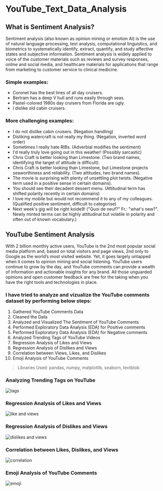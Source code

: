# YouTube_Text_Data_Analysis

## What is Sentiment Analysis?
Sentiment analysis (also known as opinion mining or emotion AI) is the use of natural language processing, text analysis, computational linguistics, and biometrics to systematically identify, extract, quantify, and study affective states and subjective information. Sentiment analysis is widely applied to voice of the customer materials such as reviews and survey responses, online and social media, and healthcare materials for applications that range from marketing to customer service to clinical medicine.

### Simple examples:
  - Coronet has the best lines of all day cruisers.
  - Bertram has a deep V hull and runs easily through seas.
  - Pastel-colored 1980s day cruisers from Florida are ugly.
  - I dislike old cabin cruisers.

### More challenging examples:
  - I do not dislike cabin cruisers. (Negation handling)
  - Disliking watercraft is not really my thing. (Negation, inverted word order)
  - Sometimes I really hate RIBs. (Adverbial modifies the sentiment)
  - I'd really truly love going out in this weather! (Possibly sarcastic)
  - Chris Craft is better looking than Limestone. (Two brand names, identifying the target of attitude is difficult).
  - Chris Craft is better looking than Limestone, but Limestone projects seaworthiness and reliability. (Two attitudes, two brand names).
  - The movie is surprising with plenty of unsettling plot twists. (Negative term used in a positive sense in certain domains).
  - You should see their decadent dessert menu. (Attitudinal term has shifted polarity recently in certain domains)
  - I love my mobile but would not recommend it to any of my colleagues. (Qualified positive sentiment, difficult to categorise)
  - Next week's gig will be right koide9! ("Quoi de neuf?" Fr.: "what's new?". Newly minted terms can be highly attitudinal but volatile in polarity and often out of known vocabulary.)


## YouTube Sentiment Analysis
With 2 billion monthly active users, YouTube is the 2nd most popular social media platform and, based on total visitors and page views, 2nd only to Google as the world’s most visited website. Yet, it goes largely untapped when it comes to opinion mining and social listening. YouTube users continue to grow by the day, and YouTube comments can provide a wealth of information and actionable insights for any brand. All those unguarded opinions and open customer feedback are free for the taking when you have the right tools and technologies in place.

### I have tried to analyze and vizualize the YouTube comments dataset by performing below steps:

  1. Gathered YouTube Comments Data
  2. Cleaned the Data
  3. Analyzed and Visualized The Sentiment of YouTube Comments
  4. Performed Exploratory Data Analysis (EDA) for Positive comments
  5. Performed Exploratory Data Analysis (EDA) for Negative comments
  6. Analyzed Trending Tags of YouTube Videos
  7. Regression Analysis of Likes and Views
  8. Regression Analysis of Dislikes and Views
  9. Correlation between Views, Likes, and Dislikes
  10. Emoji Analysis of YouTube Comments

> Libraries Used: pandas, numpy, matplotlib, seaborn, textblob

### Analyzing Trending Tags on YouTube
![tags](https://user-images.githubusercontent.com/30564193/114277229-5318b780-99f8-11eb-9633-25eb93a6f5a8.png)

### Regression Analysis of Likes and Views
![like and views](https://user-images.githubusercontent.com/30564193/114277514-83ad2100-99f9-11eb-9fe9-9ed8ac745d26.png)

### Regression Analysis of Dislikes and Views
![dislikes and views](https://user-images.githubusercontent.com/30564193/114277609-cff86100-99f9-11eb-8a0e-a8d7ab8936fb.png)

### Correlation between Likes, Dislikes, and Views
![correlation](https://user-images.githubusercontent.com/30564193/114277699-4b5a1280-99fa-11eb-8a8b-f450897da6e7.png)

### Emoji Analysis of YouTube Comments
![emoji](https://user-images.githubusercontent.com/30564193/114279090-dc33ec80-9a00-11eb-8707-47df70a79a03.png)
